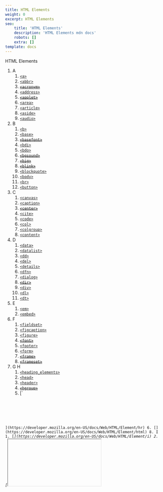 ```yaml
---
title: HTML Elements
weight: 0
excerpt: HTML Elements
seo:
    title: 'HTML Elements'
    description: 'HTML Elements mdn docs'
    robots: []
    extra: []
template: docs
---
```


HTML Elements

1. A
    1. [`<a>`](https://developer.mozilla.org/en-US/docs/Web/HTML/Element/a)
    2. [`<abbr>`](https://developer.mozilla.org/en-US/docs/Web/HTML/Element/abbr)
    3. ~~[`<acronym>`](https://developer.mozilla.org/en-US/docs/Web/HTML/Element/acronym)~~
    4. [`<address>`](https://developer.mozilla.org/en-US/docs/Web/HTML/Element/address)
    5. ~~[`<applet>`](https://developer.mozilla.org/en-US/docs/Web/HTML/Element/applet)~~
    6. [`<area>`](https://developer.mozilla.org/en-US/docs/Web/HTML/Element/area)
    7. [`<article>`](https://developer.mozilla.org/en-US/docs/Web/HTML/Element/article)
    8. [`<aside>`](https://developer.mozilla.org/en-US/docs/Web/HTML/Element/aside)
    9. [`<audio>`](https://developer.mozilla.org/en-US/docs/Web/HTML/Element/audio)
2. B
    1. [`<b>`](https://developer.mozilla.org/en-US/docs/Web/HTML/Element/b)
    2. [`<base>`](https://developer.mozilla.org/en-US/docs/Web/HTML/Element/base)
    3. ~~[`<basefont>`](https://developer.mozilla.org/en-US/docs/Web/HTML/Element/basefont)~~
    4. [`<bdi>`](https://developer.mozilla.org/en-US/docs/Web/HTML/Element/bdi)
    5. [`<bdo>`](https://developer.mozilla.org/en-US/docs/Web/HTML/Element/bdo)
    6. ~~[`<bgsound>`](https://developer.mozilla.org/en-US/docs/Web/HTML/Element/bgsound)~~
    7. ~~[`<big>`](https://developer.mozilla.org/en-US/docs/Web/HTML/Element/big)~~
    8. ~~[`<blink>`](https://developer.mozilla.org/en-US/docs/Web/HTML/Element/blink)~~
    9. [`<blockquote>`](https://developer.mozilla.org/en-US/docs/Web/HTML/Element/blockquote)
    10. [`<body>`](https://developer.mozilla.org/en-US/docs/Web/HTML/Element/body)
    11. [`<br>`](https://developer.mozilla.org/en-US/docs/Web/HTML/Element/br)
    12. [`<button>`](https://developer.mozilla.org/en-US/docs/Web/HTML/Element/button)
3. C
    1. [`<canvas>`](https://developer.mozilla.org/en-US/docs/Web/HTML/Element/canvas)
    2. [`<caption>`](https://developer.mozilla.org/en-US/docs/Web/HTML/Element/caption)
    3. ~~[`<center>`](https://developer.mozilla.org/en-US/docs/Web/HTML/Element/center)~~
    4. [`<cite>`](https://developer.mozilla.org/en-US/docs/Web/HTML/Element/cite)
    5. [`<code>`](https://developer.mozilla.org/en-US/docs/Web/HTML/Element/code)
    6. [`<col>`](https://developer.mozilla.org/en-US/docs/Web/HTML/Element/col)
    7. [`<colgroup>`](https://developer.mozilla.org/en-US/docs/Web/HTML/Element/colgroup)
    8. [`<content>`](https://developer.mozilla.org/en-US/docs/Web/HTML/Element/content)
4. D
    1. [`<data>`](https://developer.mozilla.org/en-US/docs/Web/HTML/Element/data)
    2. [`<datalist>`](https://developer.mozilla.org/en-US/docs/Web/HTML/Element/datalist)
    3. [`<dd>`](https://developer.mozilla.org/en-US/docs/Web/HTML/Element/dd)
    4. [`<del>`](https://developer.mozilla.org/en-US/docs/Web/HTML/Element/del)
    5. [`<details>`](https://developer.mozilla.org/en-US/docs/Web/HTML/Element/details)
    6. [`<dfn>`](https://developer.mozilla.org/en-US/docs/Web/HTML/Element/dfn)
    7. [`<dialog>`](https://developer.mozilla.org/en-US/docs/Web/HTML/Element/dialog)
    8. ~~[`<dir>`](https://developer.mozilla.org/en-US/docs/Web/HTML/Element/dir)~~
    9. [`<div>`](https://developer.mozilla.org/en-US/docs/Web/HTML/Element/div)
    10. [`<dl>`](https://developer.mozilla.org/en-US/docs/Web/HTML/Element/dl)
    11. [`<dt>`](https://developer.mozilla.org/en-US/docs/Web/HTML/Element/dt)
5. E
    1. [`<em>`](https://developer.mozilla.org/en-US/docs/Web/HTML/Element/em)
    2. [`<embed>`](https://developer.mozilla.org/en-US/docs/Web/HTML/Element/embed)
6. F
    1. [`<fieldset>`](https://developer.mozilla.org/en-US/docs/Web/HTML/Element/fieldset)
    2. [`<figcaption>`](https://developer.mozilla.org/en-US/docs/Web/HTML/Element/figcaption)
    3. [`<figure>`](https://developer.mozilla.org/en-US/docs/Web/HTML/Element/figure)
    4. ~~[`<font>`](https://developer.mozilla.org/en-US/docs/Web/HTML/Element/font)~~
    5. [`<footer>`](https://developer.mozilla.org/en-US/docs/Web/HTML/Element/footer)
    6. [`<form>`](https://developer.mozilla.org/en-US/docs/Web/HTML/Element/form)
    7. ~~[`<frame>`](https://developer.mozilla.org/en-US/docs/Web/HTML/Element/frame)~~
    8. ~~[`<frameset>`](https://developer.mozilla.org/en-US/docs/Web/HTML/Element/frameset)~~
7. G H
    1. [`<heading_elements>`](https://developer.mozilla.org/en-US/docs/Web/HTML/Element/Heading_Elements)
    2. [`<head>`](https://developer.mozilla.org/en-US/docs/Web/HTML/Element/head)
    3. [`<header>`](https://developer.mozilla.org/en-US/docs/Web/HTML/Element/header)
    4. ~~[`<hgroup>`](https://developer.mozilla.org/en-US/docs/Web/HTML/Element/hgroup)~~
    5. [`

<br>
<br>
<br>
<br>

`](https://developer.mozilla.org/en-US/docs/Web/HTML/Element/hr) 6. [`<html>`](https://developer.mozilla.org/en-US/docs/Web/HTML/Element/html) 8. I 1. [`<i>`](https://developer.mozilla.org/en-US/docs/Web/HTML/Element/i) 2. [`<iframe>`](https://developer.mozilla.org/en-US/docs/Web/HTML/Element/iframe) 3. [`<img>`](https://developer.mozilla.org/en-US/docs/Web/HTML/Element/img) 4. [`<input>`](https://developer.mozilla.org/en-US/docs/Web/HTML/Element/input) 5. [`<ins>`](https://developer.mozilla.org/en-US/docs/Web/HTML/Element/ins) 6. ~~`<isindex>`~~ 9. J K 1. [`<kbd>`](https://developer.mozilla.org/en-US/docs/Web/HTML/Element/kbd) 2. [`<keygen>`](https://developer.mozilla.org/en-US/docs/Web/HTML/Element/keygen) 10. L 1. [`<label>`](https://developer.mozilla.org/en-US/docs/Web/HTML/Element/label) 2. [`<legend>`](https://developer.mozilla.org/en-US/docs/Web/HTML/Element/legend) 3. [`<li>`](https://developer.mozilla.org/en-US/docs/Web/HTML/Element/li) 4. [`<link>`](https://developer.mozilla.org/en-US/docs/Web/HTML/Element/link) 5. ~~`<listing>`~~ 11. M 1. [`<main>`](https://developer.mozilla.org/en-US/docs/Web/HTML/Element/main) 2. [`<map>`](https://developer.mozilla.org/en-US/docs/Web/HTML/Element/map) 3. [`<mark>`](https://developer.mozilla.org/en-US/docs/Web/HTML/Element/mark) 4. ~~[`<marquee>`](https://developer.mozilla.org/en-US/docs/Web/HTML/Element/marquee)~~ 5. [`<menu>`](https://developer.mozilla.org/en-US/docs/Web/HTML/Element/menu) 6. [`<menuitem>`](https://developer.mozilla.org/en-US/docs/Web/HTML/Element/menuitem) 7. [`<meta>`](https://developer.mozilla.org/en-US/docs/Web/HTML/Element/meta) 8. [`<meter>`](https://developer.mozilla.org/en-US/docs/Web/HTML/Element/meter) 12. N 1. [`<nav>`](https://developer.mozilla.org/en-US/docs/Web/HTML/Element/nav) 2. ~~[`<nobr>`](https://developer.mozilla.org/en-US/docs/Web/HTML/Element/nobr)~~ 3. ~~[`<noframes>`](https://developer.mozilla.org/en-US/docs/Web/HTML/Element/noframes)~~ 4. [`<noscript>`](https://developer.mozilla.org/en-US/docs/Web/HTML/Element/noscript) 13. O 1. [`<object>`](https://developer.mozilla.org/en-US/docs/Web/HTML/Element/object) 2. [`<ol>`](https://developer.mozilla.org/en-US/docs/Web/HTML/Element/ol) 3. [`<optgroup>`](https://developer.mozilla.org/en-US/docs/Web/HTML/Element/optgroup) 4. [`<option>`](https://developer.mozilla.org/en-US/docs/Web/HTML/Element/option) 5. [`<output>`](https://developer.mozilla.org/en-US/docs/Web/HTML/Element/output) 14. P 1. [`<p>`](https://developer.mozilla.org/en-US/docs/Web/HTML/Element/p) 2. [`<param>`](https://developer.mozilla.org/en-US/docs/Web/HTML/Element/param) 3. [`<picture>`](https://developer.mozilla.org/en-US/docs/Web/HTML/Element/picture) 4. ~~[`<plaintext>`](https://developer.mozilla.org/en-US/docs/Web/HTML/Element/plaintext)~~ 5. [`<pre>`](https://developer.mozilla.org/en-US/docs/Web/HTML/Element/pre) 6. [`<progress>`](https://developer.mozilla.org/en-US/docs/Web/HTML/Element/progress) 15. Q 1. [`<q>`](https://developer.mozilla.org/en-US/docs/Web/HTML/Element/q) 16. R 1. [`<rp>`](https://developer.mozilla.org/en-US/docs/Web/HTML/Element/rp) 2. [`<rt>`](https://developer.mozilla.org/en-US/docs/Web/HTML/Element/rt) 3. [`<rtc>`](https://developer.mozilla.org/en-US/docs/Web/HTML/Element/rtc) 4. [`<ruby>`](https://developer.mozilla.org/en-US/docs/Web/HTML/Element/ruby) 17. S 1. [`<s>`](https://developer.mozilla.org/en-US/docs/Web/HTML/Element/s) 2. [`<samp>`](https://developer.mozilla.org/en-US/docs/Web/HTML/Element/samp) 3. [`<script>`](https://developer.mozilla.org/en-US/docs/Web/HTML/Element/script) 4. [`<section>`](https://developer.mozilla.org/en-US/docs/Web/HTML/Element/section) 5. [`<select>`](https://developer.mozilla.org/en-US/docs/Web/HTML/Element/select) 6. [`<shadow>`](https://developer.mozilla.org/en-US/docs/Web/HTML/Element/shadow) 7. [`<slot>`](https://developer.mozilla.org/en-US/docs/Web/HTML/Element/slot) 8. [`<small>`](https://developer.mozilla.org/en-US/docs/Web/HTML/Element/small) 9. [`<source>`](https://developer.mozilla.org/en-US/docs/Web/HTML/Element/source) 10. ~~[`<spacer>`](https://developer.mozilla.org/en-US/docs/Web/HTML/Element/spacer)~~ 11. [`<span>`](https://developer.mozilla.org/en-US/docs/Web/HTML/Element/span) 12. ~~[`<strike>`](https://developer.mozilla.org/en-US/docs/Web/HTML/Element/strike)~~ 13. [`<strong>`](https://developer.mozilla.org/en-US/docs/Web/HTML/Element/strong) 14. [`<style>`](https://developer.mozilla.org/en-US/docs/Web/HTML/Element/style) 15. [`<sub>`](https://developer.mozilla.org/en-US/docs/Web/HTML/Element/sub) 16. [`<summary>`](https://developer.mozilla.org/en-US/docs/Web/HTML/Element/summary) 17. [`<sup>`](https://developer.mozilla.org/en-US/docs/Web/HTML/Element/sup) 18. T 1. [`<table>`](https://developer.mozilla.org/en-US/docs/Web/HTML/Element/table) 2. [`<tbody>`](https://developer.mozilla.org/en-US/docs/Web/HTML/Element/tbody) 3. [`<td>`](https://developer.mozilla.org/en-US/docs/Web/HTML/Element/td) 4. [`<template>`](https://developer.mozilla.org/en-US/docs/Web/HTML/Element/template) 5. [`<textarea>`](https://developer.mozilla.org/en-US/docs/Web/HTML/Element/textarea) 6. [`<tfoot>`](https://developer.mozilla.org/en-US/docs/Web/HTML/Element/tfoot) 7. [`<th>`](https://developer.mozilla.org/en-US/docs/Web/HTML/Element/th) 8. [`<thead>`](https://developer.mozilla.org/en-US/docs/Web/HTML/Element/thead) 9. [`<time>`](https://developer.mozilla.org/en-US/docs/Web/HTML/Element/time) 10. [`<title>`](https://developer.mozilla.org/en-US/docs/Web/HTML/Element/title) 11. [`<tr>`](https://developer.mozilla.org/en-US/docs/Web/HTML/Element/tr) 12. [`<track>`](https://developer.mozilla.org/en-US/docs/Web/HTML/Element/track) 13. ~~[`<tt>`](https://developer.mozilla.org/en-US/docs/Web/HTML/Element/tt)~~ 19. U 1. [`<u>`](https://developer.mozilla.org/en-US/docs/Web/HTML/Element/u) 2. [`<ul>`](https://developer.mozilla.org/en-US/docs/Web/HTML/Element/ul) 20. V 1. [`<var>`](https://developer.mozilla.org/en-US/docs/Web/HTML/Element/var) 2. [`<video>`](https://developer.mozilla.org/en-US/docs/Web/HTML/Element/video) 21. W 1. [`<wbr>`](https://developer.mozilla.org/en-US/docs/Web/HTML/Element/wbr)
